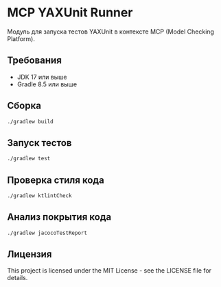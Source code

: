 # MCP YAXUnit Runner

Модуль для запуска тестов YAXUnit в контексте MCP (Model Checking Platform).

## Требования

- JDK 17 или выше
- Gradle 8.5 или выше

## Сборка

```bash
./gradlew build
```

## Запуск тестов

```bash
./gradlew test
```

## Проверка стиля кода

```bash
./gradlew ktlintCheck
```

## Анализ покрытия кода

```bash
./gradlew jacocoTestReport
```

## Лицензия

This project is licensed under the MIT License - see the LICENSE file for details. 